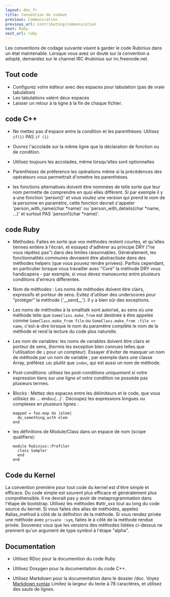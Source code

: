 ```yaml
---
layout: doc_fr
title: Convention de codave
previous: Communication
previous_url: contributing/communication
next: Ruby
next_url: ruby
---
```


Les conventions de codage suivante visent à garder le code Rubinius dans un 
état maintenable. Lorsque vous avez un doute sur la convention a adopté, 
demandez sur le channel IRC #rubinius sur irc.freenode.net.

## Tout code

  * Configurez votre éditeur avec des espaces pour tabulation (pas de vraie tabulation)
  * Les tabulations valent deux espaces
  * Laisser un retour à la ligne à la fin de chaque fichier.
  
  
## code C++ 

  * Ne mettez pas d'espace entre la condition et les parenthèses:
      Utilisez `if(1)` PAS `if (1)`

  * Ouvrez l'accolade sur la même ligne que la déclaration de fonction ou
    de condition.

  * Utilisez toujours les accolades, même lorsqu'elles sont optionnelles

  * Parenthèsez de préference les opérations même si la précèdences 
    des opérateurs vous permettrait d'omettre les parenthèses. 

  * les fonctions alternatives doivent être nommées de telle sorte
    que leur nom permette de comprendre en quoi elles diffèrent. Si par exemple
    il y a une fonction 'person()' et vous voulez une version qui prend le nom
    de la personne en paramètre, cette fonction devrait s'appeler   
    'person_with_name(char \*name)' ou 'person_with_details(char \*name, ...)'
    et surtout PAS 'person1(char \*name)'.

## code Ruby

  * Methodes: Faites en sorte que vos méthodes restent courtes, et qu'elles tiennes
    entière à l'écran, et essayez d'adhérer au principe DRY ("ne vous répétez pas")
    dans des limites raisonnables. Généralement, les fonctionnalités communes 
    devraient être abstractisée dans des méthodes helpers (que vous pouvez rendre privées).
    Parfois cependant, en particulier lorsque vous travailler avec "Core" la méthode
    DRY vous handicapera - par exemple, si vous devez manoeuvrez 
    entre plusieurs conditions d'erreurs differentes.        

  * Nom de méthodes : Les noms de méthodes doivent être clairs, expressifs et
    porteur de sens. Evitez d'utiliser des underscores pour "protéger" la méthode
    ('\_\_send\_\_'). Il y a bien sûr des exceptions.
    
  * Les noms de méthodes à la smalltalk sont autorisé, au sens où
    une méthode telle que `SomeClass.make_from` est destinée à être 
    appelée comme `SomeClass.make_from file` ou `SomeClass.make_from :file => name`,
    c'est-à-dire lorsque le nom du paramètre complète le nom de la méthode et rend
    la lecture du code plus naturelle.

  * Les nom de variables: les noms de variables doivent être clairs et 
    porteur de sens, (hormis les exception bien connues telles que
    l'utilisation de `i` pour un compteur). Essayer d'éviter de masquer un nom 
    de méthode par un nom de variable ; par exemple dans une classe Array, préférez
    `idx` plutôt que `index`, qui est aussi un nom de méthode.  
  
    
  * Post-conditions: utilisez les post-conditions *uniquement si* votre 
    expression tiens sur une ligne *et* votre condition ne possède pas plusieurs termes.
    
  * Blocks : Mettez des espaces entre les délimiteurs et le code, que vous utilisiez 
    do ... end` ou `{...}`. Découpez les expressions longues ou complexes en plusieurs lignes :
    
        mapped = foo.map do |elem|
          do_something_with elem
        end

  * les définitions de Module/Class dans un espace de nom (scope qualifiers):

        module Rubinius::Profiler
          class Sampler
          end
        end

## Code du Kernel

La convention première pour tout code du kernel est d'être simple et efficace.
Du code simple est souvent plus efficace et généralement plus compréhensible. 
Il ne devrait pas y avoir de metaprogrammation dans l'étape de bootstrap. 
Utilisez les méthodes #attr_xxx tout au long du code source du kernel.
Si vous faites des alias de méthodes, appelez  #alias_method à côté de la définition
de la méthode. Si vous rendez privée une méthode avec `private :sym`, faites le 
à côté de la méthode rendue privée. Souvenez vous que les versions des méthodes 
listées ci-dessus ne prennent qu'un argument de type symbol à l'étape "alpha". 

## Documentation

  * Utilisez  RDoc pour la documention du code Ruby
  
  * Utilisez Doxygen pour la documentation du code C++.

  * Utilisez Markdown pour la documentation dans le dossier /doc. Voyez [Markdown
    syntax](http://daringfireball.net/projects/markdown/syntax) Limitez 
    la largeur du texte à 78 caractères, et utilisez des sauts de lignes.
